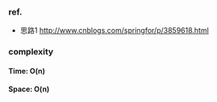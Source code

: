 ### ref.
- 思路1 http://www.cnblogs.com/springfor/p/3859618.html

### complexity
#### Time: O(n)
#### Space: O(n)
